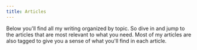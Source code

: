 ```yaml
---
title: Articles
---
```


Below you'll find all my writing organized by topic. So dive in and jump to the articles that are most relevant to what you need. Most of my articles are also tagged to give you a sense of what you'll find in each article.


